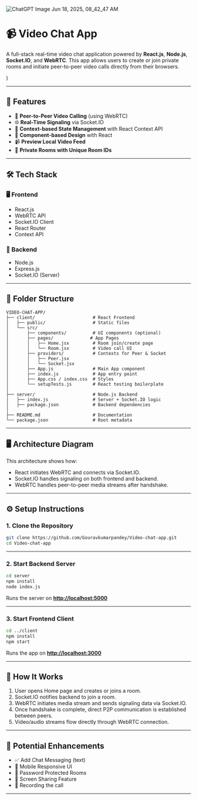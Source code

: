 ![ChatGPT Image Jun 18, 2025, 08_42_47 AM](https://github.com/user-attachments/assets/a23c2651-9996-4d21-9fcf-451432e00ff5)<p align="center">
</p>



# 📹 Video Chat App

A full-stack real-time video chat application powered by **React.js**, **Node.js**, **Socket.IO**, and **WebRTC**. This app allows users to create or join private rooms and initiate peer-to-peer video calls directly from their browsers.

)

---

## 🚀 Features

* 🔗 **Peer-to-Peer Video Calling** (using WebRTC)
* 🌐 **Real-Time Signaling** via Socket.IO
* 🧠 **Context-based State Management** with React Context API
* 🧪 **Component-based Design** with React
* 📹 **Preview Local Video Feed**
* 🔐 **Private Rooms with Unique Room IDs**

---

## 🛠️ Tech Stack

### 🖥 Frontend

* React.js
* WebRTC API
* Socket.IO Client
* React Router
* Context API

### 🔧 Backend

* Node.js
* Express.js
* Socket.IO (Server)

---

## 📁 Folder Structure

```
VIDEO-CHAT-APP/
├── client/                      # React Frontend
│   ├── public/                  # Static files
│   └── src/
│       ├── components/          # UI components (optional)
│       ├── pages/              # App Pages
│       │   ├── Home.jsx         # Room join/create page
│       │   └── Room.jsx         # Video call UI
│       ├── providers/           # Contexts for Peer & Socket
│       │   ├── Peer.jsx
│       │   └── Socket.jsx
│       ├── App.js               # Main App component
│       ├── index.js             # App entry point
│       ├── App.css / index.css  # Styles
│       └── setupTests.js        # React testing boilerplate
│
├── server/                      # Node.js Backend
│   ├── index.js                 # Server + Socket.IO logic
│   ├── package.json             # Backend dependencies
│
├── README.md                    # Documentation
└── package.json                 # Root metadata
```

---

## 🖥️ Architecture Diagram

This architecture shows how:

* React initiates WebRTC and connects via Socket.IO.
* Socket.IO handles signaling on both frontend and backend.
* WebRTC handles peer-to-peer media streams after handshake.

---

## ⚙️ Setup Instructions

### 1. Clone the Repository

```bash
git clone https://github.com/Gouravkumarpandey/Video-chat-app.git
cd Video-chat-app
```

---

### 2. Start Backend Server

```bash
cd server
npm install
node index.js
```

Runs the server on **[http://localhost:5000](http://localhost:5000)**

---

### 3. Start Frontend Client

```bash
cd ../client
npm install
npm start
```

Runs the app on **[http://localhost:3000](http://localhost:3000)**

---

## 🧪 How It Works

1. User opens Home page and creates or joins a room.
2. Socket.IO notifies backend to join a room.
3. WebRTC initiates media stream and sends signaling data via Socket.IO.
4. Once handshake is complete, direct P2P communication is established between peers.
5. Video/audio streams flow directly through WebRTC connection.

---

## 🚀 Potential Enhancements

* ✅ Add Chat Messaging (text)
* 📱 Mobile Responsive UI
* 🔐 Password Protected Rooms
* 🎥 Screen Sharing Feature
* 📂 Recording the call

---







